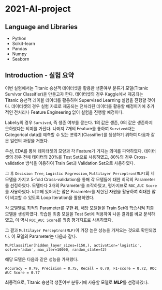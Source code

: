# 2021-AI-project

## Language and Libraries
* Python
* Scikit-learn
* Pandas
* Numpy
* Seaborn

## Introduction - 실험 요약
이번 실험에서는 Titanic 승선객 데이터셋을 활용한 생존여부 분류기 모델(Titanic Survivor Classifier)을 만들고자 한다. 데이터셋의 경우 Kaggle에서 제공되는 Titanic 승선객 레이블 데이터를 활용하여 Supervised Learning 실험을 진행할 것이다. 데이터셋의 경우 실험 자료로 제공되는 전처리된 데이터를 활용할 예정이기에 추가적인 전처리나 Feature Engineering 없이 실험을 진행할 예정이다.

Label:y의 경우 `Survived`, 즉 생존 여부를 묻는다. 1의 값은 생존, 0의 값은 생존하지 못하였다는 의미를 가진다. 나머지 7개의 Feature를 통하여 `Survived`라는 Categorical data를 예측할 수 있는 분류기(Classifier)를 생성하기 위하여 다음과 같은 일련의 과정을 거쳤다.

우선, EDA를 통해 데이터셋의 모양과 각 Feature가 가지는 의미를 파악하였다. 데이터셋의 경우 전체 데이터의 20%를 Test Set으로 사용하였고, 80%의 경우 Cross-validation 방식을 이용하여 Train Set과 Validation Set으로 사용하였다.

그 후 `Decision Tree`, `Logistic Regression`, `Multilayer Perceptron(MLP)`의 세 모델을 가지고 5-fold Cross-validation을 통해 각 모델들에 대한 최적의 Parameter를 선정하였다. 모델마다 3개의 Parameter를 조작하였고, 평가지표로 `ROC_AUC Score`를 사용하였다. 비교에 있어서는 많은 Parameter를 제한된 자원을 활용하여 최대한 많이 비교할 수 있도록 Loop Iteration을 활용하였다.

각 모델별로 최적의 Parameter를 구한 뒤, 해당 모델들을 Train Set에 학습시켜 최종 모델을 생성하였다. 학습된 최종 모델을 Test Set에 적용하여 나온 결과를 비교 분석하였고, 이 역시 `ROC_AUC Score`를 최종 평가지표로 사용하였다.

그 결과 `Multilayer Perceptron(MLP)`이 가장 높은 성능을 가져오는 것으로 확인되었다. 이 모델의 Parameter는 다음과 같다.

`MLPClassifier(hidden_layer_sizes=(150,), activation='logistic', solver='adam', max_iter=10000, random_state=42)`

해당 모델은 다음과 같은 성능을 가져왔다.

`Accuracy = 0.79, Precision = 0.75, Recall = 0.70, F1-score = 0.72, ROC AUC Score = 0.77`

최종적으로, Titanic 승선객 생존여부 분류기에 사용할 모델로 **MLP**를 선정하였다.

